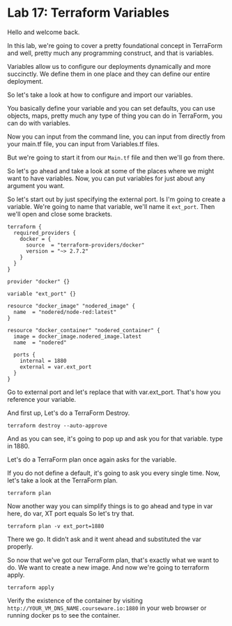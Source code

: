 
# Lab 17: Terraform Variables

Hello and welcome back.

In this lab, we're going to cover a pretty foundational concept in TerraForm and well, pretty much
any programming construct, and that is variables.

Variables allow us to configure our deployments dynamically and more succinctly.
We define them in one place and they can define our entire deployment.

So let's take a look at how to configure and import our variables.

You basically define your variable and you can set defaults, you can use objects, maps, pretty much
any type of thing you can do in TerraForm, you can do with variables.


Now you can input from the command line, you can input from directly from your main.tf file, you can
input from Variables.tf files.

But we're going to start it from our `Main.tf` file and then we'll go from there.

So let's go ahead and take a look at some of the places where we might want to have variables.
Now, you can put variables for just about any argument you want.


So let's start out by just specifying the external port.
Is I'm going to create a variable. We're going to name that variable, we'll name it `ext_port`.
Then we'll open and close some brackets.


```
terraform {
  required_providers {
    docker = {
      source  = "terraform-providers/docker"
      version = "~> 2.7.2"
    }
  }
}

provider "docker" {}

variable "ext_port" {}

resource "docker_image" "nodered_image" {
  name  = "nodered/node-red:latest"
}

resource "docker_container" "nodered_container" {
  image = docker_image.nodered_image.latest
  name  = "nodered"

  ports {
    internal = 1880
    external = var.ext_port
  }
}
```


Go to external port  and let's replace that with var.ext_port.
That's how you reference your variable.


And first up, Let's do a TerraForm Destroy.

`terraform destroy --auto-approve`

And as you can see, it's going to pop up and ask you for that variable. type in 1880.

Let's do a TerraForm plan once again asks for the variable.

If you do not define a default, it's going to ask you every single time.
Now, let's take a look at the TerraForm plan.

`terraform plan`

Now another way you can simplify things is to go ahead and type in var here, do var, XT port equals
So let's try that.

`terraform plan -v ext_port=1880`

There we go. It didn't ask and it went ahead and substituted the var properly.


So now that we've got our TerraForm plan, that's exactly what we want to do.
We want to create a new image.
And now we're going to terraform apply.

`terraform apply`

Verify the existence of the  container by visiting `http://YOUR_VM_DNS_NAME.courseware.io:1880` in your web browser or running docker ps to see the container.
